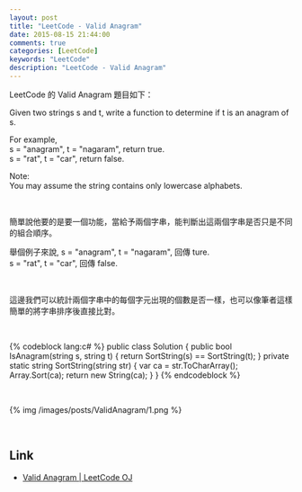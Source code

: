```yaml
---
layout: post
title: "LeetCode - Valid Anagram"
date: 2015-08-15 21:44:00
comments: true
categories: [LeetCode]
keywords: "LeetCode"
description: "LeetCode - Valid Anagram"
---
```


LeetCode 的 Valid Anagram 題目如下：   

Given two strings s and t, write a function to determine if t is an anagram of s.  

For example,  
s = "anagram", t = "nagaram", return true.  
s = "rat", t = "car", return false.  

Note:  
You may assume the string contains only lowercase alphabets.  

<!-- More -->

<br/>

簡單說他要的是要一個功能，當給予兩個字串，能判斷出這兩個字串是否只是不同的組合順序。  

舉個例子來說,
s = "anagram", t = "nagaram", 回傳 ture.  
s = "rat", t = "car", 回傳 false.  

<br/>


這邊我們可以統計兩個字串中的每個字元出現的個數是否一樣，也可以像筆者這樣簡單的將字串排序後直接比對。  

<br/>


{% codeblock lang:c# %}
public class Solution {
    public bool IsAnagram(string s, string t) {
        return SortString(s) == SortString(t);
    }
    private static string SortString(string str)
    {
		var ca = str.ToCharArray();
		Array.Sort(ca);
        return new String(ca);
    }
}
{% endcodeblock %}

<br/>


{% img /images/posts/ValidAnagram/1.png %}

<br/>

Link
----
* [Valid Anagram | LeetCode OJ](https://leetcode.com/problems/valid-anagram/)
